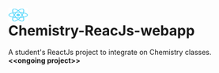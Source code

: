 # <div style="display: inline_block"><img align="center" alt="Rafa-Cplusplus" height="30" width="40" src="https://raw.githubusercontent.com/devicons/devicon/master/icons/react/react-original.svg"></div> Chemistry-ReacJs-webapp
A student's ReactJs project to integrate on Chemistry classes. <br>
<strong>&lt;&lt;ongoing project&gt;&gt;</strong>
